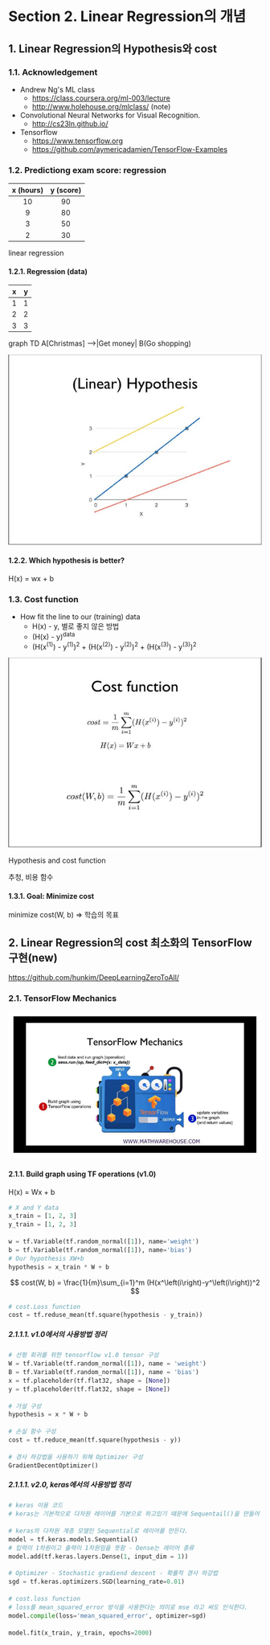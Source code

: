 # Section 2. Linear Regression의 개념

## 1. Linear Regression의 Hypothesis와 cost

### 1.1. Acknowledgement

- Andrew Ng's ML class
  - https://class.coursera.org/ml-003/lecture
  - http://www.holehouse.org/mlclass/ (note)
- Convolutional Neural Networks for Visual Recognition.
  - http://cs23ln.github.io/
- Tensorflow
  - https://www.tensorflow.org
  - https://github.com/aymericadamien/TensorFlow-Examples



### 1.2. Predictiong exam score: regression

| x (hours) | y (score) |
| :-------: | :-------: |
|    10     |    90     |
|     9     |    80     |
|     3     |    50     |
|     2     |    30     |

linear regression



#### 1.2.1. Regression (data)

|  x   |  y   |
| :--: | :--: |
|  1   |  1   |
|  2   |  2   |
|  3   |  3   |

graph TD A[Christmas] -->|Get money| B(Go shopping)

![1](image/1.JPG)



#### 1.2.2. Which hypothesis is better?

H(x) = wx + b



### 1.3. Cost function

- How fit the line to our (training) data
  - H(x) - y, 별로 좋지 않은 방법
  - (H(x) - y)<sup>data</sup>
  - (H(x<sup>(1)</sup>) - y<sup>(1)</sup>)<sup>2</sup> + (H(x<sup>(2)</sup>) - y<sup>(2)</sup>)<sup>2</sup> + (H(x<sup>(3)</sup>) - y<sup>(3)</sup>)<sup>2</sup>

![2](image/2.JPG)

Hypothesis and cost function

추청, 비용 함수



#### 1.3.1. Goal: Minimize cost

minimize cost(W, b) => 학습의 목표



## 2. Linear Regression의 cost 최소화의 TensorFlow 구현(new)

https://github.com/hunkim/DeepLearningZeroToAll/

### 2.1. TensorFlow Mechanics

![2](image/3.JPG)

#### 2.1.1. Build graph using TF operations (v1.0)

H(x) = Wx + b

```python
# X and Y data
x_train = [1, 2, 3]
y_train = [1, 2, 3]

w = tf.Variable(tf.random_normal([1]), name='weight')
b = tf.Variable(tf.random_normal([1]), name='bias')
# Our hypothesis XW+b
hypothesis = x_train * W + b
```

$$
cost(W, b) = \frac{1}{m}\sum_{i=1}^m (H(x^\left(i\right)-y^\left(i\right))^2
$$

```python
# cost.Loss function
cost = tf.reduse_mean(tf.square(hypothesis - y_train))
```



##### 2.1.1.1. v1.0에서의 사용방법 정리

```python
# 선형 회귀를 위한 tensorflow v1.0 tensor 구성
W = tf.Variable(tf.random_normal([1]), name = 'weight')
B = tf.Variable(tf.random_normal([1]), name = 'bias')
x = tf.placeholder(tf.flat32, shape = [None])
y = tf.placeholder(tf.flat32, shape = [None])

# 가설 구성
hypothesis = x * W + b

# 손실 함수 구성
cost = tf.reduce_mean(tf.square(hypothesis - y))

# 경사 하강법을 사용하기 위해 Optimizer 구성
GradientDecentOptimizer()
```



##### 2.1.1.1. v2.0, keras에서의 사용방법 정리

```python
# keras 이용 코드
# keras는 기본적으로 다차원 레이어를 기본으로 하고있기 때문에 Sequentail()을 만들어 생성

# keras의 다차원 계층 모델인 Sequential로 레이어를 만든다.
model = tf.keras.models.Sequential()
# 입력이 1차원이고 출력이 1차원임을 뜻함 - Dense는 레이어 종류
model.add(tf.keras.layers.Dense(1, input_dim = 1))

# Optimizer - Stochastic gradiend descent - 확률적 경사 하강법
sgd = tf.keras.optimizers.SGD(learning_rate=0.01)

# cost.loss function
# loss를 mean_squared_error 방식을 사용한다는 의미로 mse 라고 써도 인식한다.
model.compile(loss='mean_squared_error', optimizer=sgd)

model.fit(x_train, y_train, epochs=2000)
```


